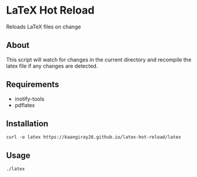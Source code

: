 # LaTeX Hot Reload
Reloads LaTeX files on change

## About
This script will watch for changes in the current directory and recompile the latex file if any changes are detected.

## Requirements
* inotify-tools
* pdflatex

##  Installation
```
curl -o latex https://kaangiray26.github.io/latex-hot-reload/latex
```

## Usage
```
./latex
```
